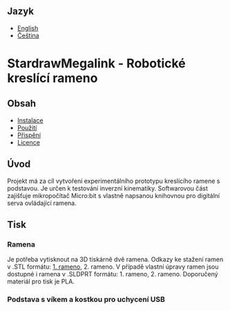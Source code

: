 ## Jazyk
- [English](./README.md)
- [Čeština](./README.cs.md)


# StardrawMegalink - Robotické kreslící rameno

## Obsah

- [Instalace](#instalace)
- [Použití](#použití)
- [Přispění](#přispění)
- [Licence](#licence)

## Úvod
Projekt má za cíl vytvoření experimentálního prototypu kreslícího ramene s podstavou. Je určen k testování inverzní kinematiky. Softwarovou část zajišťuje mikropočítač Micro:bit s vlastně napsanou knihovnou pro digitální serva ovládající ramena.

## Tisk

### Ramena
Je potřeba vytisknout na 3D tiskárně dvě ramena. Odkazy ke stažení ramen v .STL formátu: [1. rameno](../MODELS/), 2. rameno. V případě vlastní úpravy ramen jsou dostupné i ramena v .SLDPRT formátu: 1. rameno, 2. rameno. Doporučený materiál pro tisk je PLA.

### Podstava s víkem a kostkou pro uchycení USB



